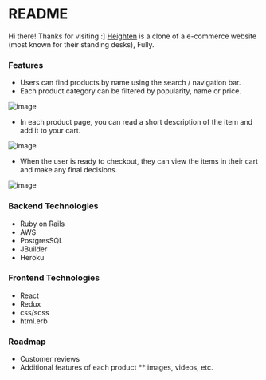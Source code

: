 # README
Hi there! Thanks for visiting :]
[Heighten](https://heighten-fullstack.herokuapp.com/#/) is a clone of a e-commerce website (most known for their standing desks), Fully.

### Features
* Users can find products by name using the search / navigation bar.
* Each product category can be filtered by popularity, name or price.

![image](https://github.com/1071919wl/heighten_fullstack/blob/master/app/assets/images/header_readme.png)

* In each product page, you can read a short description of the item and add it to your cart.

![image](https://github.com/1071919wl/heighten_fullstack/blob/master/app/assets/images/show_readme.png)


* When the user is ready to checkout, they can view the items in their cart and make any final decisions.

![image](https://github.com/1071919wl/heighten_fullstack/blob/master/app/assets/images/cart_readme.png)


### Backend Technologies

* Ruby on Rails
* AWS
* PostgresSQL
* JBuilder
* Heroku

### Frontend Technologies

* React
* Redux
* css/scss
* html.erb

### Roadmap

* Customer reviews
* Additional features of each product
** images, videos, etc.